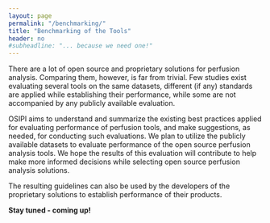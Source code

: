 ```yaml
---
layout: page
permalink: "/benchmarking/"
title: "Benchmarking of the Tools"
header: no
#subheadline: "... because we need one!"
---
```


There are a lot of open source and proprietary solutions for perfusion analysis. Comparing them, however, is far from trivial. Few studies exist evaluating several tools on the same datasets, different (if any) standards are applied while establishing their performance, while some are not accompanied by any publicly available evaluation.

OSIPI aims to understand and summarize the existing best practices applied for evaluating performance of perfusion tools, and make suggestions, as needed, for conducting such evaluations. We plan to utilize the publicly available datasets to evaluate performance of the open source perfusion analysis tools. We hope the results of this evaluation will contribute to help make more informed decisions while selecting open source perfusion analysis solutions.

The resulting guidelines can also be used by the developers of the proprietary solutions to establish performance of their products.

**Stay tuned - coming up!**
